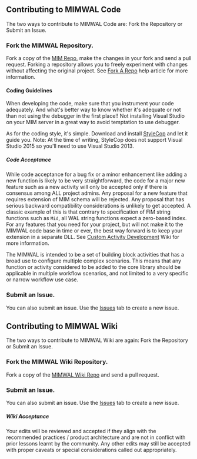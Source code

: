 ## Contributing to MIMWAL Code

The two ways to contribute to MIMWAL Code are: Fork the Repository or Submit an Issue.

### Fork the MIMWAL Repository.

Fork a copy of the [MIM Repo](https://github.com/Microsoft/MIMWAL), make the changes in your fork and send a pull request. Forking a repository allows you to freely experiment with changes without affecting the original project. See [Fork A Repo](https://help.github.com/articles/fork-a-repo/) help article for more information.

#### Coding Guidelines

When developing the code, make sure that you instrument your code adequately. And what's better way to know whether it's adequate or not than not using the debugger in the first place!! Not installing Visual Studio on your MIM server in a great way to avoid temptation to use debugger. 

As for the coding style, it's simple. Download and install [StyleCop](http://stylecop.codeplex.com/) and let it guide you. Note: At the time of writing, StyleCop does not support Visual Studio 2015 so you'll need to use Visual Studio 2013.

##### Code Acceptance

While code acceptance for a bug fix or a minor enhancement like adding a new function is likely to be very straightforward, the code for a major new feature such as a new activity will only be accepted only if there is consensus among ALL project admins. Any proposal for a new feature that requires extension of MIM schema will be rejected. Any proposal that has serious backward compatibility considerations is unlikely to get accepted. A classic example of this is that contrary to specification of FIM string functions such as `Mid`, all WAL string functions expect a zero-based index. For any features that you need for your project, but will not make it to the MIMWAL code base in time or ever, the best way forward is to keep your extension in a separate DLL. See [Custom Activity Development](https://github.com/Microsoft/MIMWAL/wiki/Custom-Activity-Development) Wiki for more information. 

The MIMWAL is intended to be a set of building block activities that has a broad use to configure multiple complex scenarios.   This means that any function or activity considered to be added to the core library should be applicable in multiple workflow scenarios, and not limited to a very specific or narrow workflow use case.

### Submit an Issue.

You can also submit an issue. Use the [Issues](https://github.com/Microsoft/MIMWAL/issues) tab to create a new issue.


## Contributing to MIMWAL Wiki

The two ways to contribute to MIMWAL Wiki are again: Fork the Repository or Submit an Issue.

### Fork the MIMWAL Wiki Repository.

Fork a copy of the [MIMWAL Wiki Repo](https://github.com/Microsoft/MIMWAL/wiki) and send a pull request.

### Submit an Issue.

You can also submit an issue. Use the [Issues](https://github.com/Microsoft/MIMWAL/issues) tab to create a new issue.

##### Wiki Acceptance

Your edits will be reviewed and accepted if they align with the recommended practices / product architecture and are not in conflict with prior lessons learnt by the community. Any other edits may still be accepted with proper caveats or special considerations called out appropriately.
